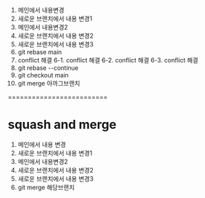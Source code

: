 1. 메인에서 내용변경
2. 새로운 브랜치에서 내용 변경1
3. 메인에서 내용변경2
4. 새로운 브랜치에서 내용 변경2
4. 새로운 브랜치에서 내용 변경3
5. git rebase main
6. conflict 해결
6-1. conflict 해결
6-2. conflict 해결
6-3. conflict 해결
7. git rebase --continue
8. git checkout main
9. git merge 아까그브랜치

=========================
# squash and merge
1. 메인에서 내용 변경
2. 새로운 브랜치에서 내용 변경1
3. 메인에서 내용변경2
4. 새로운 브랜치에서 내용 변경2
4. 새로운 브랜치에서 내용 변경3
5. git merge 해당브랜치